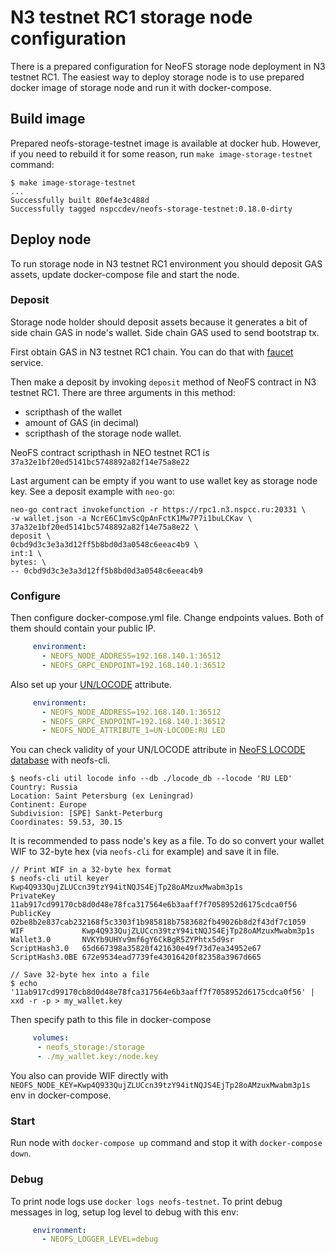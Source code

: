 # N3 testnet RC1 storage node configuration

There is a prepared configuration for NeoFS storage node deployment in
N3 testnet RC1. The easiest way to deploy storage node is to use prepared
docker image of storage node and run it with docker-compose.

## Build image

Prepared neofs-storage-testnet image is available at docker hub. 
However, if you need to rebuild it for some reason, run 
`make image-storage-testnet` command:

```
$ make image-storage-testnet
...
Successfully built 80ef4e3c488d
Successfully tagged nspccdev/neofs-storage-testnet:0.18.0-dirty
```

## Deploy node

To run storage node in N3 testnet RC1 environment you should deposit GAS assets, 
update docker-compose file and start the node.

### Deposit

Storage node holder should deposit assets because it generates a bit of 
side chain GAS in node's wallet. Side chain GAS used to send bootstrap tx. 

First obtain GAS in N3 testnet RC1 chain. You can do that with
[faucet](https://neowish.ngd.network/neo3/) service.


Then make a deposit by invoking `deposit` method of NeoFS contract in N3 testnet
RC1. There are three arguments in this method:
- scripthash of the wallet
- amount of GAS (in decimal)
- scripthash of the storage node wallet.


NeoFS contract scripthash in NEO testnet RC1 is `37a32e1bf20ed5141bc5748892a82f14e75a8e22`

Last argument can be empty if you want to use
wallet key as storage node key. See a deposit example with `neo-go`:

```
neo-go contract invokefunction -r https://rpc1.n3.nspcc.ru:20331 \
-w wallet.json -a NcrE6C1mvScQpAnFctK1Mw7P7i1buLCKav \
37a32e1bf20ed5141bc5748892a82f14e75a8e22 \
deposit \
0cbd9d3c3e3a3d12ff5b8bd0d3a0548c6eeac4b9 \
int:1 \
bytes: \
-- 0cbd9d3c3e3a3d12ff5b8bd0d3a0548c6eeac4b9
```

### Configure

Then configure docker-compose.yml file. Change endpoints values. Both of them
should contain your public IP.

```yaml
     environment:
       - NEOFS_NODE_ADDRESS=192.168.140.1:36512
       - NEOFS_GRPC_ENDPOINT=192.168.140.1:36512
```

Also set up your [UN/LOCODE](https://unece.org/trade/cefact/unlocode-code-list-country-and-territory) 
attribute.

```yaml
     environment:
       - NEOFS_NODE_ADDRESS=192.168.140.1:36512
       - NEOFS_GRPC_ENDPOINT=192.168.140.1:36512
       - NEOFS_NODE_ATTRIBUTE_1=UN-LOCODE:RU LED
```

You can check validity of your UN/LOCODE attribute in 
[NeoFS LOCODE database](https://github.com/nspcc-dev/neofs-locode-db/releases/tag/v0.1.0)
with neofs-cli.

```
$ neofs-cli util locode info --db ./locode_db --locode 'RU LED'
Country: Russia
Location: Saint Petersburg (ex Leningrad)
Continent: Europe
Subdivision: [SPE] Sankt-Peterburg
Coordinates: 59.53, 30.15
```

It is recommended to pass node's key as a file. To do so convert your wallet 
WIF to 32-byte hex (via `neofs-cli` for example) and save it in file.

```
// Print WIF in a 32-byte hex format
$ neofs-cli util keyer Kwp4Q933QujZLUCcn39tzY94itNQJS4EjTp28oAMzuxMwabm3p1s
PrivateKey      11ab917cd99170cb8d0d48e78fca317564e6b3aaff7f7058952d6175cdca0f56
PublicKey       02be8b2e837cab232168f5c3303f1b985818b7583682fb49026b8d2f43df7c1059
WIF             Kwp4Q933QujZLUCcn39tzY94itNQJS4EjTp28oAMzuxMwabm3p1s
Wallet3.0       NVKYb9UHYv9mf6gY6CkBgR5ZYPhtx5d9sr
ScriptHash3.0   65d667398a35820f421630e49f73d7ea34952e67
ScriptHash3.0BE 672e9534ead7739fe43016420f82358a3967d665

// Save 32-byte hex into a file
$ echo '11ab917cd99170cb8d0d48e78fca317564e6b3aaff7f7058952d6175cdca0f56' | xxd -r -p > my_wallet.key
```

Then specify path to this file in docker-compose
```yaml
     volumes:
      - neofs_storage:/storage
      - ./my_wallet.key:/node.key
```

You also can provide WIF directly with 
`NEOFS_NODE_KEY=Kwp4Q933QujZLUCcn39tzY94itNQJS4EjTp28oAMzuxMwabm3p1s`
env in docker-compose.

### Start

Run node with `docker-compose up` command and stop it with `docker-compose down`.

### Debug

To print node logs use `docker logs neofs-testnet`. To print debug messages in 
log, setup log level to debug with this env:

```yaml
     environment:
       - NEOFS_LOGGER_LEVEL=debug
```